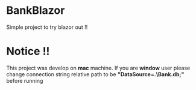 # BankBlazor
Simple project to try blazor out !!

# Notice !!
This project was develop on **mac** machine.
If you are **window** user please change connection string relative path to be **"DataSource=.\\Bank.db;"** before running
